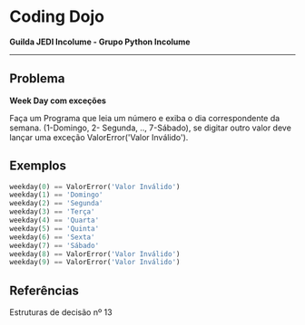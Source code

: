 # Coding Dojo

**Guilda JEDI Incolume - Grupo Python Incolume**

---

## Problema

**Week Day com exceções**

Faça um Programa que leia um número e exiba o dia correspondente da semana. (1-Domingo, 2- Segunda, .., 7-Sábado),
se digitar outro valor deve lançar uma exceção ValorError('Valor Inválido').

## Exemplos

```python
weekday(0) == ValorError('Valor Inválido')
weekday(1) == 'Domingo'
weekday(2) == 'Segunda'
weekday(3) == 'Terça'
weekday(4) == 'Quarta'
weekday(5) == 'Quinta'
weekday(6) == 'Sexta'
weekday(7) == 'Sábado'
weekday(8) == ValorError('Valor Inválido')
weekday(9) == ValorError('Valor Inválido')
```

## Referências

Estruturas de decisão nº 13
